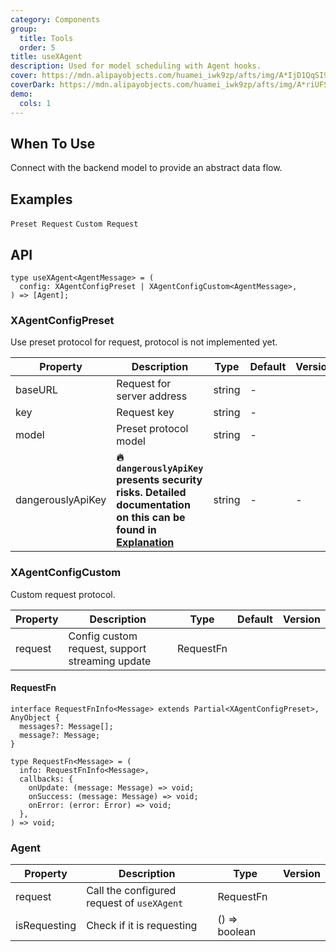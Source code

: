 ```yaml
---
category: Components
group:
  title: Tools
  order: 5
title: useXAgent
description: Used for model scheduling with Agent hooks.
cover: https://mdn.alipayobjects.com/huamei_iwk9zp/afts/img/A*IjD1QqSI99MAAAAAAAAAAAAADgCCAQ/original
coverDark: https://mdn.alipayobjects.com/huamei_iwk9zp/afts/img/A*riUFS51m3IUAAAAAAAAAAAAADgCCAQ/original
demo:
  cols: 1
---
```


## When To Use

Connect with the backend model to provide an abstract data flow.

## Examples

<!-- prettier-ignore -->
<code src="./demo/preset.tsx">Preset Request</code>
<code src="./demo/custom.tsx">Custom Request</code>

## API

```tsx | pure
type useXAgent<AgentMessage> = (
  config: XAgentConfigPreset | XAgentConfigCustom<AgentMessage>,
) => [Agent];
```

### XAgentConfigPreset

Use preset protocol for request, protocol is not implemented yet.

| Property | Description | Type | Default | Version |
| --- | --- | --- | --- | --- |
| baseURL | Request for server address | string | - |  |
| key | Request key | string | - |  |
| model | Preset protocol model | string | - |  |
| dangerouslyApiKey | **🔥 `dangerouslyApiKey` presents security risks. Detailed documentation on this can be found in [Explanation](/docs/react/dangerously-api-key)** | string | - | - |

### XAgentConfigCustom

Custom request protocol.

| Property | Description                                     | Type      | Default | Version |
| -------- | ----------------------------------------------- | --------- | ------- | ------- |
| request  | Config custom request, support streaming update | RequestFn |         |         |

#### RequestFn

```tsx | pure
interface RequestFnInfo<Message> extends Partial<XAgentConfigPreset>, AnyObject {
  messages?: Message[];
  message?: Message;
}

type RequestFn<Message> = (
  info: RequestFnInfo<Message>,
  callbacks: {
    onUpdate: (message: Message) => void;
    onSuccess: (message: Message) => void;
    onError: (error: Error) => void;
  },
) => void;
```

### Agent

| Property     | Description                                | Type          | Version |
| ------------ | ------------------------------------------ | ------------- | ------- |
| request      | Call the configured request of `useXAgent` | RequestFn     |         |
| isRequesting | Check if it is requesting                  | () => boolean |         |
